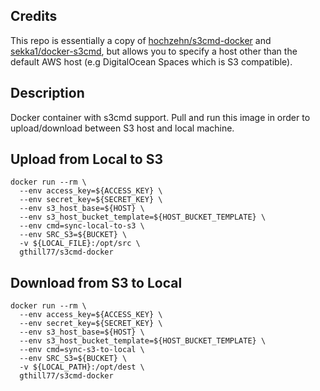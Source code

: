 ## Credits
This repo is essentially a copy of [hochzehn/s3cmd-docker](https://github.com/hochzehn/s3cmd-docker) and [sekka1/docker-s3cmd](https://github.com/sekka1/docker-s3cmd), but allows you to specify a host other than the default AWS host (e.g DigitalOcean Spaces which is S3 compatible).

## Description
Docker container with s3cmd support. Pull and run this image in order to upload/download between S3 host and local machine.

## Upload from Local to S3
```
docker run --rm \
  --env access_key=${ACCESS_KEY} \
  --env secret_key=${SECRET_KEY} \
  --env s3_host_base=${HOST} \
  --env s3_host_bucket_template=${HOST_BUCKET_TEMPLATE} \
  --env cmd=sync-local-to-s3 \
  --env SRC_S3=${BUCKET} \
  -v ${LOCAL_FILE}:/opt/src \
  gthill77/s3cmd-docker
```

## Download from S3 to Local
```
docker run --rm \
  --env access_key=${ACCESS_KEY} \
  --env secret_key=${SECRET_KEY} \
  --env s3_host_base=${HOST} \
  --env s3_host_bucket_template=${HOST_BUCKET_TEMPLATE} \
  --env cmd=sync-s3-to-local \
  --env SRC_S3=${BUCKET} \
  -v ${LOCAL_PATH}:/opt/dest \
  gthill77/s3cmd-docker
```
